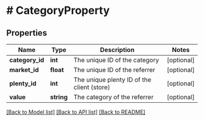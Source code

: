 # # CategoryProperty

## Properties

Name | Type | Description | Notes
------------ | ------------- | ------------- | -------------
**category_id** | **int** | The unique ID of the category | [optional] 
**market_id** | **float** | The unique ID of the referrer | [optional] 
**plenty_id** | **int** | The unique plenty ID of the client (store) | [optional] 
**value** | **string** | The category of the referrer | [optional] 

[[Back to Model list]](../../README.md#documentation-for-models) [[Back to API list]](../../README.md#documentation-for-api-endpoints) [[Back to README]](../../README.md)


